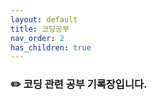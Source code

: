 ```yaml
---
layout: default
title: 코딩공부
nav_order: 2
has_children: true
---
```


### :pencil2: 코딩 관련 공부 기록장입니다.  
